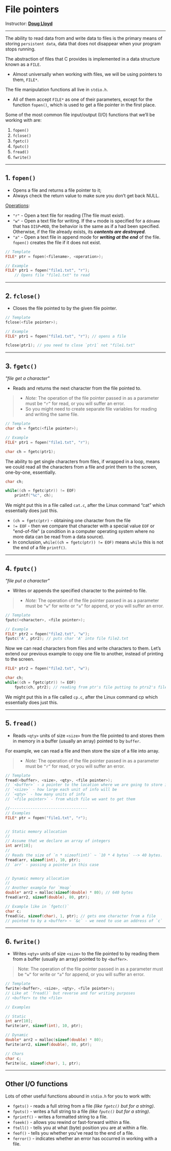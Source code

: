 # File pointers

Instructor: **[Doug Lloyd](https://github.com/dlloyd09)**

---

The ability to read data from and write data to files is the primary means of storing `persistent data`, data that does
not disappear when your program stops running.

The abstraction of files that C provides is implemented in a data structure known as a `FILE`.
- Almost universally when working with files, we will be using pointers to them, `FILE*`.

The file manipulation functions all live in `stdio.h`.
- All of them accept `FILE*` as one of their parameters, except for the function `fopen()`, which is used to get
a file pointer in the first place.

Some of the most common file input/output (I/O) functions that we’ll be working with are:
1. `fopen()`
2. `fclose()`
3. `fgetc()`
4. `fputc()`
5. `fread()`
6. `fwrite()`

---

## 1. `fopen()`
- Opens a file and returns a file pointer to it;
- Always check the return value to make sure you don’t get back NULL.

[Operations](https://www.ibm.com/docs/en/zos/2.4.0?topic=functions-fopen-open-file):
- `"r"` - Open a text file for reading (The file must exist).
- `"w"` - Open a text file for writing. If the `w` mode is specified for a `ddname` that has `DISP=MOD`, the behavior
is the same as if a had been specified. Otherwise, if the file already exists, its **_contents are destroyed_**.
- `"a"` - Open a text file in append mode for **_writing at the end_** of the file. `fopen()` creates the file if it does
not exist.

```c++
// Template
FILE* ptr = fopen(<filename>, <operation>);

// Example
FILE* ptr1 = fopen("file1.txt", "r");
    // Opens file "file1.txt" to read
```

---

## 2. `fclose()`

- Closes the file pointed to by the given file pointer.

```c++
// Template
fclose(<file pointer>);

// Example
FILE* ptr1 = fopen("file1.txt", "r"); // opens a file

fclose(ptr1); // you need to close `ptr1` not "file1.txt"
```

---

## 3. `fgetc()`

_"file get a character"_

- Reads and returns the next character from the file pointed to. 
> - _Note:_ The operation of the file pointer passed in as a parameter must be `“r”` for read, or you will suffer an error.
> - So you might need to create separate file variables for reading and writing the same file.

```c++
// Template
char ch = fgetc(<file pointer>);

// Example
FILE* ptr1 = fopen("file1.txt", "r");

char ch = fgetc(ptr1);
```

The ability to get single characters from files, if wrapped in a loop, means we could read all the characters
from a file and print them to the screen, one-by-one, essentially.

```c++
char ch;

while((ch = fgetc(ptr)) != EOF)
    printf("%c", ch);
```

We might put this in a file called `cat.c`, after the Linux command “cat” which essentially does just this.

- `(ch = fgetc(ptr)` - obtaining one character from the file
- `!= EOF` - then we compare that character with a special value `EOF` or "end-of-file" (a condition in a computer operating system
where no more data can be read from a data source).
- In conclusion, `while((ch = fgetc(ptr)) != EOF)` means `while` this is not the end of a file `printf()`.

---

## 4. `fputc()`

_"file put a character"_

- Writes or appends the specified character to the pointed-to file.
> - _Note:_ The operation of the file pointer passed in as a parameter must be `“w”` for write or `“a”` for append,
> or you will suffer an error.

```c++
// Template
fputc(<character>, <file pointer>);

// Example
FILE* ptr2 = fopen("file2.txt", "w");
fputc('A', ptr2); // puts char 'A' into file file2.txt
```

Now we can read characters from files and write characters to them. Let’s extend our previous example to copy one file
to another, instead of printing to the screen.

```c++
FILE* ptr2 = fopen("file2.txt", "w");

char ch;
while((ch = fgetc(ptr)) != EOF)
    fputc(ch, ptr2); // reading from ptr's file putting to ptrs2's file
```

We might put this in a file called `cp.c`, after the Linux command cp which essentially does just this.

---

## 5. `fread()`

- Reads `<qty>` units of size `<size>` from the file pointed to and stores them in memory in a buffer (usually an array)
pointed to by `buffer`.

For example, we can read a file and then store the size of a file into array.

> - _Note:_ The operation of the file pointer passed in as a parameter must be `“r”` for read, or you will suffer
> an error.

```c++
// Template
fread(<buffer>, <size>, <qty>, <file pointer>);
// `<buffer>` - a pointer to the location where we are going to store info
// `<size>` - how large each unit of info will be
// `<qty>` - how many units of info
// `<file pointer>` - from which file we want to get them

//----------------------------------
// Examples
FILE* ptr = fopen("file1.txt", "r");


// Static memory allocation
//
// Assume that we declare an array of integers
int arr[10];
//
// Reads the size of `n * sizeof(int)` ~ `10 * 4 bytes` --> 40 bytes.
fread(arr, sizeof(int), 10, ptr);
// `arr` - passing a pointer in this case


// Dynamic memory allocation
//
// Another example for `Heap`
double* arr2 = malloc(sizeof(double) * 80); // 640 bytes 
fread(arr2, sizeof(double), 80, ptr);

// Example like in `fgetc()`
char c;
fread(&c, sizeof(char), 1, ptr); // gets one character from a file
// pointed to by a <buffer> ~ `&c` - we need to use an address of `c`
```

---

## 6. `fwrite()`

- Writes `<qty>` units of size `<size>` to the file pointed to by reading them from a buffer (usually an array)
pointed to by `<buffer>`.

> Note: The operation of the file pointer passed in as a parameter must be `“w”` for write or `“a”` for append,
> or you will suffer an error.

```c++
// Template
fwrite(<buffer>, <size>, <qty>, <file pointer>);
// Like at `fread()` but reverse and for writing purposes
// <buffer> to the <file>

// Examples

// Static
int arr[10];
fwrite(arr, sizeof(int), 10, ptr);

// Dynamic
double* arr2 = malloc(sizeof(double) * 80);
fwrite(arr2, sizeof(double), 80, ptr);

// Chars
char c;
fwrite(&c, sizeof(char), 1, ptr);
```

---

## Other I/O functions

Lots of other useful functions abound in `stdio.h` for you to work with:

- `fgets()` - reads a full string from a file _(like `fgetc()` but for a string)_.
- `fputs()` - writes a full string to a file _(like `fputc()` but for a string)_.
- `fprintf()` - writes a formatted string to a file.
- `fseek()` - allows you rewind or fast-forward within a file.
- `ftell()` - tells you at what (byte) position you are at within a file.
- `feof()` - tells you whether you’ve read to the end of a file.
- `ferror()` - indicates whether an error has occurred in working with a file.